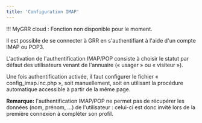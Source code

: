```yaml
---
title: 'Configuration IMAP'
---
```


!!! MyGRR cloud : Fonction non disponible pour le moment.

Il est possible de se connecter à GRR en s'authentifiant à l'aide d'un compte IMAP ou POP3.

L'activation de l'authentification IMAP/POP consiste à choisir le statut par défaut des utilisateurs venant de l'annuaire (« usager » ou « visiteur »).

Une fois authentification activée, il faut configurer le fichier « config_imap.inc.php », soit manuellement, soit en utilisant la procédure automatique accessible à partir de la même page.

**Remarque:** l'authentification IMAP/POP ne permet pas de récupérer les données (nom, prénom, ...) de l'utilisateur : celui-ci est donc invité lors de la première connexion à compléter son profil. 